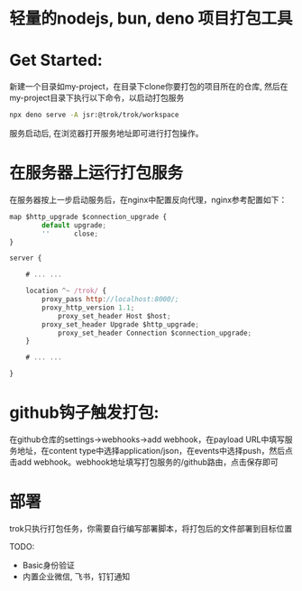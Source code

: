 # 轻量的nodejs, bun, deno 项目打包工具

# Get Started:
新建一个目录如my-project，在目录下clone你要打包的项目所在的仓库, 然后在my-project目录下执行以下命令，以启动打包服务
```bash
npx deno serve -A jsr:@trok/trok/workspace
```
服务启动后, 在浏览器打开服务地址即可进行打包操作。


# 在服务器上运行打包服务
在服务器按上一步启动服务后，在nginx中配置反向代理，nginx参考配置如下：

```javascript
map $http_upgrade $connection_upgrade {
    	default upgrade;
        ''      close;
}

server {

	# ... ...

	location ^~ /trok/ {
		proxy_pass http://localhost:8000/;
 		proxy_http_version 1.1;
        	proxy_set_header Host $host;
   		proxy_set_header Upgrade $http_upgrade;
        	proxy_set_header Connection $connection_upgrade;
	}

	# ... ...

}
```

# github钩子触发打包:
在github仓库的settings->webhooks->add webhook，在payload URL中填写服务地址，在content type中选择application/json，在events中选择push，然后点击add webhook。webhook地址填写打包服务的/github路由，点击保存即可

# 部署
trok只执行打包任务，你需要自行编写部署脚本，将打包后的文件部署到目标位置

TODO: 
- Basic身份验证
- 内置企业微信, 飞书，钉钉通知